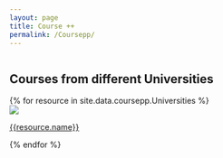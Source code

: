 ```yaml
---
layout: page
title: Course ++
permalink: /Coursepp/
---
```


<div style="width:100%; float: left">
    <div class="Course-plusplus-gallary">
        <h2>Courses from different Universities</h2>
        {% for resource in site.data.coursepp.Universities %}
        <div class="Coursepp-materual--image-cover-container">
            <img src="{{ resource.pic | prepend: site.baseurl }}" class="Course-pp--image-cover">
            <p text-align:center><a href="{{resource.address}}">{{resource.name}}</a></p>
        </div>
        {% endfor %}
<br><br><br><br><br><br><br><br><br><br><br><br>

<!-- <center><h1>MIT Computer Systems Security</h1></center>
<h3><bold>Lecture 1:</bold> Introduction, Threat Models</h3> -->
<!-- <iframe src="" height=325 width=545 frameborder=0></iframe> -->

<!-- <video width="400" controls>
        <source src="https://www.youtube.com/v/GqmQg-cszw4" type="video/mp4">
        Your browser does not support HTML5 video.
      </video> -->

<!-- <iframe width="560" height="315" src="https://www.youtube.com/embed/GqmQg-cszw4" frameborder="0" allow="accelerometer; autoplay; encrypted-media; gyroscope; picture-in-picture" allowfullscreen></iframe> -->

<!-- <div style="width: 100%;">    <div style="width: 100%; padding-top: 56.25%; position: relative;">        <iframe style="position: absolute; width: 100%; height: 100%; top: 0; right: 0; border: none" src="https://www.dideo.ir/pre_embed/v/yt/GqmQg-cszw4"                allowFullScreen="true" webkitallowfullscreen="true" mozallowfullscreen="true"  allow="accelerometer; gyroscope; picture-in-picture; autoplay; fullscreen; encrypted-media" frameborder="0"></iframe></div></div> -->